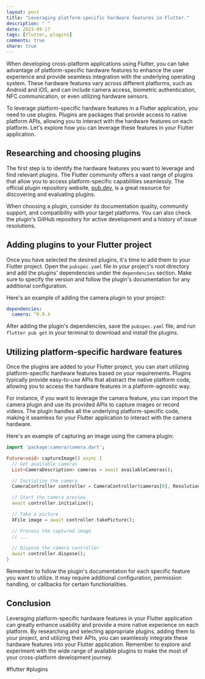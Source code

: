 ```yaml
---
layout: post
title: "Leveraging platform-specific hardware features in Flutter."
description: " "
date: 2023-09-17
tags: [flutter, plugins]
comments: true
share: true
---
```


When developing cross-platform applications using Flutter, you can take advantage of platform-specific hardware features to enhance the user experience and provide seamless integration with the underlying operating system. These hardware features vary across different platforms, such as Android and iOS, and can include camera access, biometric authentication, NFC communication, or even utilizing hardware sensors.

To leverage platform-specific hardware features in a Flutter application, you need to use plugins. Plugins are packages that provide access to native platform APIs, allowing you to interact with the hardware features on each platform. Let's explore how you can leverage these features in your Flutter application.

## Researching and choosing plugins

The first step is to identify the hardware features you want to leverage and find relevant plugins. The Flutter community offers a vast range of plugins that allow you to access platform-specific capabilities seamlessly. The official plugin repository website, [pub.dev](https://pub.dev), is a great resource for discovering and evaluating plugins.

When choosing a plugin, consider its documentation quality, community support, and compatibility with your target platforms. You can also check the plugin's GitHub repository for active development and a history of issue resolutions.

## Adding plugins to your Flutter project

Once you have selected the desired plugins, it's time to add them to your Flutter project. Open the `pubspec.yaml` file in your project's root directory and add the plugins' dependencies under the `dependencies` section. Make sure to specify the version and follow the plugin's documentation for any additional configuration.

Here's an example of adding the camera plugin to your project:

```yaml
dependencies:
  camera: ^0.9.4
```

After adding the plugin's dependencies, save the `pubspec.yaml` file, and run `flutter pub get` in your terminal to download and install the plugins.

## Utilizing platform-specific hardware features

Once the plugins are added to your Flutter project, you can start utilizing platform-specific hardware features based on your requirements. Plugins typically provide easy-to-use APIs that abstract the native platform code, allowing you to access the hardware features in a platform-agnostic way.

For instance, if you want to leverage the camera feature, you can import the camera plugin and use its provided APIs to capture images or record videos. The plugin handles all the underlying platform-specific code, making it seamless for your Flutter application to interact with the camera hardware.

Here's an example of capturing an image using the camera plugin:

```dart
import 'package:camera/camera.dart';

Future<void> captureImage() async {
  // Get available cameras
  List<CameraDescription> cameras = await availableCameras();

  // Initialize the camera
  CameraController controller = CameraController(cameras[0], ResolutionPreset.medium);

  // Start the camera preview
  await controller.initialize();

  // Take a picture
  XFile image = await controller.takePicture();

  // Process the captured image
  // ...
  
  // Dispose the camera controller
  await controller.dispose();
}
```

Remember to follow the plugin's documentation for each specific feature you want to utilize. It may require additional configuration, permission handling, or callbacks for certain functionalities.

## Conclusion

Leveraging platform-specific hardware features in your Flutter application can greatly enhance usability and provide a more native experience on each platform. By researching and selecting appropriate plugins, adding them to your project, and utilizing their APIs, you can seamlessly integrate these hardware features into your Flutter application. Remember to explore and experiment with the wide range of available plugins to make the most of your cross-platform development journey.

#flutter #plugins